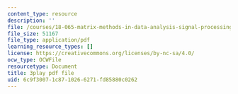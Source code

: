 ```yaml
---
content_type: resource
description: ''
file: /courses/18-065-matrix-methods-in-data-analysis-signal-processing-and-machine-learning-spring-2018/6c9f30071c8710266271fd85880c0262_p-bXJIa7QVI.pdf
file_size: 51167
file_type: application/pdf
learning_resource_types: []
license: https://creativecommons.org/licenses/by-nc-sa/4.0/
ocw_type: OCWFile
resourcetype: Document
title: 3play pdf file
uid: 6c9f3007-1c87-1026-6271-fd85880c0262
---
```

